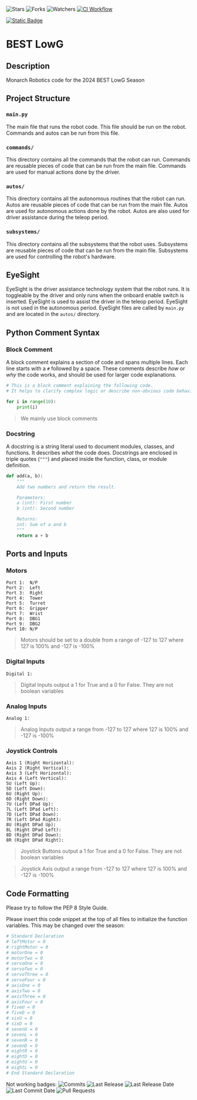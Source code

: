 ![Stars](https://img.shields.io/endpoint?url=https://monarchlowg-private-repo-badges-23423423.vercel.app/api/fetchRepoData?type=stars&cacheSeconds=10)
![Forks](https://img.shields.io/endpoint?url=https://monarchlowg-private-repo-badges-23423423.vercel.app/api/fetchRepoData?type=forks&cacheSeconds=10)
![Watchers](https://img.shields.io/endpoint?url=https://monarchlowg-private-repo-badges-23423423.vercel.app/api/fetchRepoData?type=watchers&cacheSeconds=10)
[![CI Workflow](https://github.com/Monarch-Robotics-1245/BEST-LowG/actions/workflows/ci.yml/badge.svg)](https://github.com/Monarch-Robotics-1245/BEST-LowG/actions/workflows/ci.yml)

[![Static Badge](https://img.shields.io/badge/PyDoc_Documentation-Online?color=green&link=https%3A%2F%2Fbest-low-g-docs.vercel.app%2F)](https://best-low-g-docs.vercel.app/)

# BEST LowG
## **Description**
Monarch Robotics code for the 2024 BEST LowG Season
## **Project Structure**
### `main.py`
The main file that runs the robot code. This file should be run on the robot.
Commands and autos can be run from this file.
### `commands/`
This directory contains all the commands that the robot can run. 
Commands are reusable pieces of code that can be run from the main file. 
Commands are used for manual actions done by the driver.
### `autos/`
This directory contains all the autonomous routines that the robot can run. 
Autos are reusable pieces of code that can be run from the main file. 
Autos are used for autonomous actions done by the robot. 
Autos are also used for driver assistance during the teleop period.
### `subsystems/`
This directory contains all the subsystems that the robot uses. 
Subsystems are reusable pieces of code that can be run from the main file. 
Subsystems are used for controlling the robot's hardware.
## **EyeSight**
EyeSight is the driver assistance technology system that the robot runs. 
It is toggleable by the driver and only runs when the onboard enable switch is inserted. 
EyeSight is used to assist the driver in the teleop period. EyeSight is not used in the autonomous period. 
EyeSight files are called by `main.py` and are located in the `autos/` directory.
## **Python Comment Syntax**
### Block Comment
A block comment explains a section of code and spans multiple lines. Each line starts with a `#` followed by a space. 
These comments describe *how* or *why* the code works, and should be used for larger code explanations.

```python
# This is a block comment explaining the following code.
# It helps to clarify complex logic or describe non-obvious code behavior.

for i in range(10):
    print(i)
```
> We mainly use block comments
### Docstring
A docstring is a string literal used to document modules, classes, and functions. It describes *what* the code does. 
Docstrings are enclosed in triple quotes (`"""`) and placed inside the function, class, or module definition.

```python
def add(a, b):
    """
    Add two numbers and return the result.

    Parameters:
    a (int): First number
    b (int): Second number

    Returns:
    int: Sum of a and b
    """
    return a + b
```

## **Ports and Inputs**
### Motors
```text
Port 1:  N/P
Port 2:  Left
Port 3:  Right
Port 4:  Tower
Port 5:  Turret
Port 6:  Gripper
Port 7:  Wrist
Port 8:  DBG1
Port 9:  DBG2
Port 10: N/P
```
> Motors should be set to a double from a range of -127 to 127 where 127 is 100% and -127 is -100%
### Digital Inputs
```text
Digital 1: 
```
> Digital Inputs output a 1 for True and a 0 for False. They are not boolean variables
### Analog Inputs
```text
Analog 1: 
```
> Analog Inputs output a range from -127 to 127 where 127 is 100% and -127 is -100%
### Joystick Controls
```text
Axis 1 (Right Horizontal):  
Axis 2 (Right Vertical):    
Axis 3 (Left Horizontal):   
Axis 4 (Left Vertical):     
5U (Left Up):               
5D (Left Down):             
6U (Right Up):              
6D (Right Down):            
7U (Left DPad Up):          
7L (Left DPad Left):        
7D (Left DPad Down):        
7R (Left DPad Right):       
8U (Right DPad Up):         
8L (Right DPad Left):       
8D (Right DPad Down):       
8R (Right DPad Right):      
```
> Joystick Buttons output a 1 for True and a 0 for False. They are not boolean variables

> Joystick Axis output a range from -127 to 127 where 127 is 100% and -127 is -100%
## **Code Formatting**
Please try to follow the PEP 8 Style Guide. 

Please insert this code snippet at the top of all files to initialize the function variables. 
This may be changed over the season:
```python
# Standard Declaration
# leftMotor = 0
# rightMotor = 0
# motorOne = 0
# motorTwo = 0
# servoOne = 0
# servoTwo = 0
# servoThree = 0
# servoFour = 0
# axisOne = 0
# axisTwo = 0
# axisThree = 0
# axisFour = 0
# fiveU = 0
# fiveD = 0
# sixU = 0
# sixD = 0
# sevenU = 0
# sevenL = 0
# sevenR = 0
# sevenD = 0
# eightR = 0
# eightD = 0
# eightU = 0
# eightL = 0
# End Standard Declaration
```


Not working badges:
![Commits](https://img.shields.io/endpoint?url=https://monarchlowg-private-repo-badges-23423423.vercel.app/api/fetchRepoData?type=commits&cacheSeconds=10)
![Last Release](https://img.shields.io/endpoint?url=https://monarchlowg-private-repo-badges-23423423.vercel.app/api/fetchRepoData?type=last-release&cacheSeconds=10)
![Last Release Date](https://img.shields.io/endpoint?url=https://monarchlowg-private-repo-badges-23423423.vercel.app/api/fetchRepoData?type=last-release-date&cacheSeconds=10)
![Last Commit Date](https://img.shields.io/endpoint?url=https://monarchlowg-private-repo-badges-23423423.vercel.app/api/fetchRepoData?type=last-commit&cacheSeconds=10)
![Pull Requests](https://img.shields.io/endpoint?url=https://monarchlowg-private-repo-badges-23423423.vercel.app/api/fetchRepoData?type=pull-requests&cacheSeconds=10)
